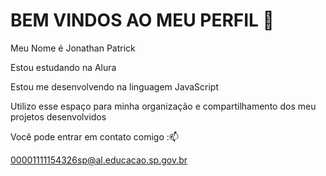  # BEM VINDOS AO MEU PERFIL 🥀
 
 
 Meu Nome é Jonathan Patrick

 Estou estudando na Alura
 
 Estou me desenvolvendo na linguagem JavaScript
 
 Utilizo esse espaço para minha organização e compartilhamento dos meu projetos desenvolvidos
 

 Você pode entrar em contato comigo :📫

00001111154326sp@al.educacao.sp.gov.br

